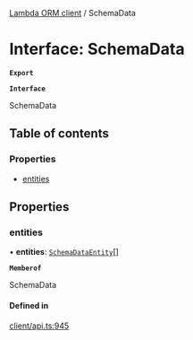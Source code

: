 [Lambda ORM client](../README.md) / SchemaData

# Interface: SchemaData

**`Export`**

**`Interface`**

SchemaData

## Table of contents

### Properties

- [entities](SchemaData.md#entities)

## Properties

### entities

• **entities**: [`SchemaDataEntity`](SchemaDataEntity.md)[]

**`Memberof`**

SchemaData

#### Defined in

[client/api.ts:945](https://github.com/FlavioLionelRita/lambdaorm-client-node/blob/21fb24b/src/lib/client/api.ts#L945)
